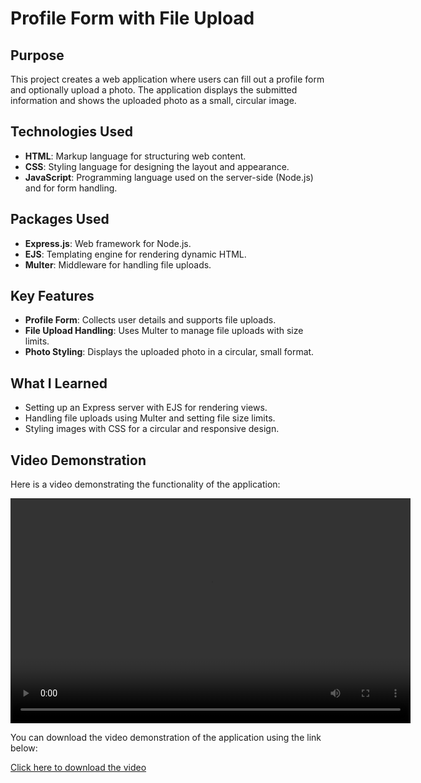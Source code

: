 # Profile Form with File Upload

## Purpose

This project creates a web application where users can fill out a profile form and optionally upload a photo. The application displays the submitted information and shows the uploaded photo as a small, circular image.

## Technologies Used

- **HTML**: Markup language for structuring web content.
- **CSS**: Styling language for designing the layout and appearance.
- **JavaScript**: Programming language used on the server-side (Node.js) and for form handling.

## Packages Used

- **Express.js**: Web framework for Node.js.
- **EJS**: Templating engine for rendering dynamic HTML.
- **Multer**: Middleware for handling file uploads.

## Key Features

- **Profile Form**: Collects user details and supports file uploads.
- **File Upload Handling**: Uses Multer to manage file uploads with size limits.
- **Photo Styling**: Displays the uploaded photo in a circular, small format.

## What I Learned

- Setting up an Express server with EJS for rendering views.
- Handling file uploads using Multer and setting file size limits.
- Styling images with CSS for a circular and responsive design.

## Video Demonstration

Here is a video demonstrating the functionality of the application:

<video width="640" height="360" controls>
  <source src="public/video/demo.mp4" type="video/mp4">
  Your browser does not support the video tag.
</video>

You can download the video demonstration of the application using the link below:

[Click here to download the video](public/video/demo.mp4)
